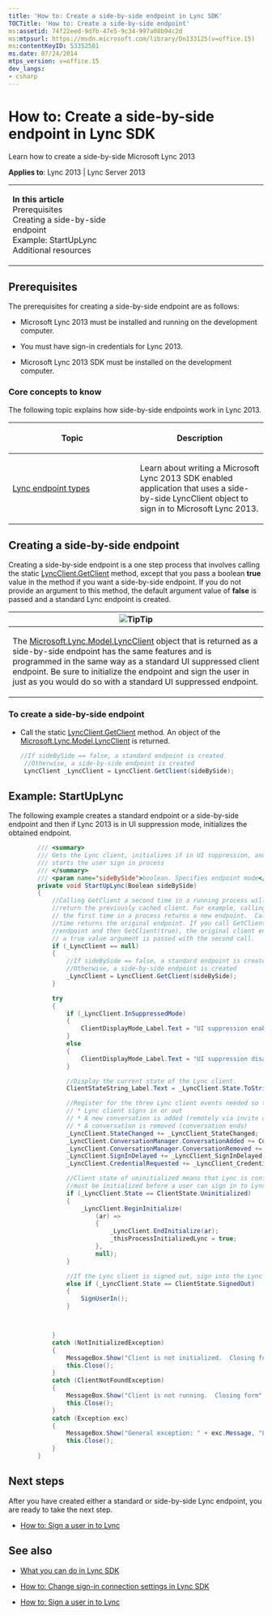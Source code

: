 ```yaml
---
title: 'How to: Create a side-by-side endpoint in Lync SDK'
TOCTitle: 'How to: Create a side-by-side endpoint'
ms:assetid: 74f22eed-9dfb-47e5-9c34-997a08b94c2d
ms:mtpsurl: https://msdn.microsoft.com/library/Dn133125(v=office.15)
ms:contentKeyID: 53352581
ms.date: 07/24/2014
mtps_version: v=office.15
dev_langs:
- csharp
---
```


# How to: Create a side-by-side endpoint in Lync SDK

Learn how to create a side-by-side Microsoft Lync 2013



**Applies to**: Lync 2013 | Lync Server 2013

<table>
<colgroup>
<col style="width: 50%" />
<col style="width: 50%" />
</colgroup>
<tbody>
<tr class="odd">
<td><p><strong>In this article</strong><br />
Prerequisites<br />
Creating a side-by-side endpoint<br />
Example: StartUpLync<br />
Additional resources</p></td>
<td><p></p></td>
</tr>
</tbody>
</table>

## Prerequisites

The prerequisites for creating a side-by-side endpoint are as follows:

  - Microsoft Lync 2013 must be installed and running on the development computer.

  - You must have sign-in credentials for Lync 2013.

  - Microsoft Lync 2013 SDK must be installed on the development computer.

### Core concepts to know

The following topic explains how side-by-side endpoints work in Lync 2013.

<table>
<colgroup>
<col style="width: 50%" />
<col style="width: 50%" />
</colgroup>
<thead>
<tr class="header">
<th><p>Topic</p></th>
<th><p>Description</p></th>
</tr>
</thead>
<tbody>
<tr class="odd">
<td><p><a href="lync-endpoint-types.md">Lync endpoint types</a></p></td>
<td><p>Learn about writing a Microsoft Lync 2013 SDK enabled application that uses a side-by-side LyncClient object to sign in to Microsoft Lync 2013.</p></td>
</tr>
</tbody>
</table>

## Creating a side-by-side endpoint

Creating a side-by-side endpoint is a one step process that involves calling the static [LyncClient.GetClient](https://msdn.microsoft.com/library/dn378084\(v=office.15\)) method, except that you pass a boolean **true** value in the method if you want a side-by-side endpoint. If you do not provide an argument to this method, the default argument value of **false** is passed and a standard Lync endpoint is created.

<table>
<colgroup>
<col style="width: 100%" />
</colgroup>
<thead>
<tr class="header">
<th><img src="images/JJ933112.alert_note(Office.15).gif" title="Tip" alt="Tip" /><strong>Tip</strong></th>
</tr>
</thead>
<tbody>
<tr class="odd">
<td><p>The <a href="https://msdn.microsoft.com/library/jj274980(v=office.15)">Microsoft.Lync.Model.LyncClient</a> object that is returned as a side-by-side endpoint has the same features and is programmed in the same way as a standard UI suppressed client endpoint. Be sure to initialize the endpoint and sign the user in just as you would do so with a standard UI suppressed endpoint.</p></td>
</tr>
</tbody>
</table>

### To create a side-by-side endpoint

  - Call the static [LyncClient.GetClient](https://msdn.microsoft.com/library/dn378084\(v=office.15\)) method. An object of the [Microsoft.Lync.Model.LyncClient](https://msdn.microsoft.com/library/jj274980\(v=office.15\)) is returned.
    
    ```csharp
    //If sideBySide == false, a standard endpoint is created
     //Otherwise, a side-by-side endpoint is created
     LyncClient _LyncClient = LyncClient.GetClient(sideBySide);
    ```

## Example: StartUpLync

The following example creates a standard endpoint or a side-by-side endpoint and then if Lync 2013 is in UI suppression mode, initializes the obtained endpoint.

```csharp
        /// <summary>
        /// Gets the Lync client, initializes if in UI suppression, and 
        /// starts the user sign in process
        /// </summary>
        /// <param name="sideBySide">boolean. Specifies endpoint mode</param> 
        private void StartUpLync(Boolean sideBySide)
        {
            //Calling GetClient a second time in a running process will
            //return the previously cached client. For example, calling GetClient(boolean sideBySideFlag)
            // the first time in a process returns a new endpoint.  Calling the method a second
            //time returns the original endpoint. If you call GetClient(false) to get a client 
            //endpoint and then GetClient(true), the original client enpoint is returned even though
            // a true value argument is passed with the second call.
            if (_LyncClient == null)
            {
                //If sideBySide == false, a standard endpoint is created
                //Otherwise, a side-by-side endpoint is created
                _LyncClient = LyncClient.GetClient(sideBySide);
            }

            try
            {
                if (_LyncClient.InSuppressedMode)
                {
                    ClientDisplayMode_Label.Text = "UI suppression enabled";
                }
                else
                {
                    ClientDisplayMode_Label.Text = "UI suppression disabled";
                }

                //Display the current state of the Lync client.
                ClientStateString_Label.Text = _LyncClient.State.ToString();

                //Register for the three Lync client events needed so that application is notified when:
                // * Lync client signs in or out
                // * A new conversation is added (remotely via invite or locally by user)
                // * A conversation is removed (conversation ends)
                _LyncClient.StateChanged += _LyncClient_StateChanged;
                _LyncClient.ConversationManager.ConversationAdded += ConversationManager_ConversationAdded;
                _LyncClient.ConversationManager.ConversationRemoved += ConversationManager_ConversationRemoved;
                _LyncClient.SignInDelayed += _LyncClient_SignInDelayed;
                _LyncClient.CredentialRequested += _LyncClient_CredentialRequested;

                //Client state of uninitialized means that Lync is configured for UI suppression mode and
                //must be initialized before a user can sign in to Lync
                if (_LyncClient.State == ClientState.Uninitialized)
                {
                    _LyncClient.BeginInitialize(
                        (ar) =>
                        {
                            _LyncClient.EndInitialize(ar);
                            _thisProcessInitializedLync = true;
                        },
                        null);
                }

                //If the Lync client is signed out, sign into the Lync client
                else if (_LyncClient.State == ClientState.SignedOut)
                {
                    SignUserIn();
                }



            }
            catch (NotInitializedException)
            {
                MessageBox.Show("Client is not initialized.  Closing form", "Lync Client Error", MessageBoxButtons.OK, MessageBoxIcon.Hand);
                this.Close();
            }
            catch (ClientNotFoundException)
            {
                MessageBox.Show("Client is not running.  Closing form", "Lync Client Error", MessageBoxButtons.OK, MessageBoxIcon.Hand);
                this.Close();
            }
            catch (Exception exc)
            {
                MessageBox.Show("General exception: " + exc.Message, "Lync Client Error", MessageBoxButtons.OK, MessageBoxIcon.Hand);
                this.Close();
            }
        }
```

## Next steps

After you have created either a standard or side-by-side Lync endpoint, you are ready to take the next step.

  - [How to: Sign a user in to Lync](how-to-sign-a-user-in-to-lync.md)

## See also

  - [What you can do in Lync SDK](what-you-can-do-in-lync-sdk.md)

  - [How to: Change sign-in connection settings in Lync SDK](how-to-change-sign-in-connection-settings-in-lync-sdk.md)

  - [How to: Sign a user in to Lync](how-to-sign-a-user-in-to-lync.md)

